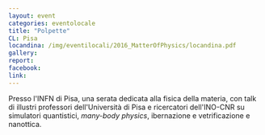 ```yaml
---
layout: event
categories: eventolocale
title: "Polpette"
CL: Pisa
locandina: /img/eventilocali/2016_MatterOfPhysics/locandina.pdf
gallery:
report:
facebook: 
link:
---
```


Presso l'INFN di Pisa, una serata dedicata alla fisica della materia, con talk di illustri professori dell'Università di Pisa e ricercatori dell'INO-CNR su simulatori quantistici, _many-body physics_, ibernazione e vetrificazione e nanottica.